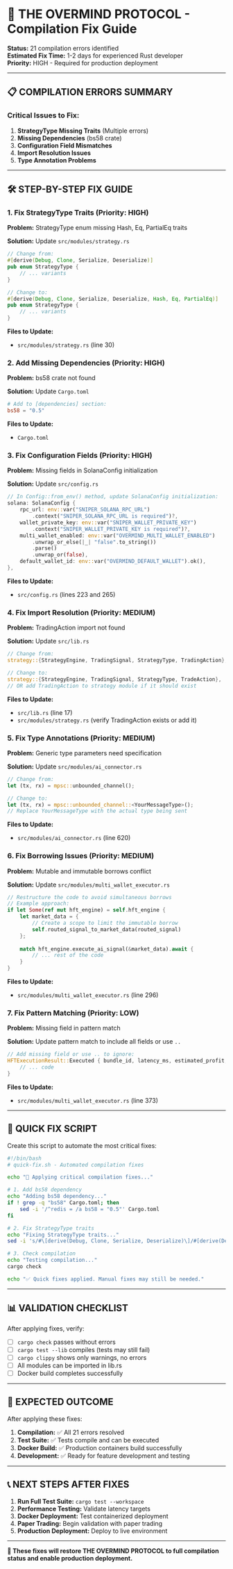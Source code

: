 # 🔧 THE OVERMIND PROTOCOL - Compilation Fix Guide

**Status:** 21 compilation errors identified  
**Estimated Fix Time:** 1-2 days for experienced Rust developer  
**Priority:** HIGH - Required for production deployment

---

## 📋 **COMPILATION ERRORS SUMMARY**

### **Critical Issues to Fix:**

1. **StrategyType Missing Traits** (Multiple errors)
2. **Missing Dependencies** (bs58 crate)
3. **Configuration Field Mismatches**
4. **Import Resolution Issues**
5. **Type Annotation Problems**

---

## 🛠️ **STEP-BY-STEP FIX GUIDE**

### **1. Fix StrategyType Traits (Priority: HIGH)**

**Problem:** StrategyType enum missing Hash, Eq, PartialEq traits

**Solution:** Update `src/modules/strategy.rs`

```rust
// Change from:
#[derive(Debug, Clone, Serialize, Deserialize)]
pub enum StrategyType {
    // ... variants
}

// Change to:
#[derive(Debug, Clone, Serialize, Deserialize, Hash, Eq, PartialEq)]
pub enum StrategyType {
    // ... variants
}
```

**Files to Update:**
- `src/modules/strategy.rs` (line 30)

### **2. Add Missing Dependencies (Priority: HIGH)**

**Problem:** bs58 crate not found

**Solution:** Update `Cargo.toml`

```toml
# Add to [dependencies] section:
bs58 = "0.5"
```

**Files to Update:**
- `Cargo.toml`

### **3. Fix Configuration Fields (Priority: HIGH)**

**Problem:** Missing fields in SolanaConfig initialization

**Solution:** Update `src/config.rs`

```rust
// In Config::from_env() method, update SolanaConfig initialization:
solana: SolanaConfig {
    rpc_url: env::var("SNIPER_SOLANA_RPC_URL")
        .context("SNIPER_SOLANA_RPC_URL is required")?,
    wallet_private_key: env::var("SNIPER_WALLET_PRIVATE_KEY")
        .context("SNIPER_WALLET_PRIVATE_KEY is required")?,
    multi_wallet_enabled: env::var("OVERMIND_MULTI_WALLET_ENABLED")
        .unwrap_or_else(|_| "false".to_string())
        .parse()
        .unwrap_or(false),
    default_wallet_id: env::var("OVERMIND_DEFAULT_WALLET").ok(),
},
```

**Files to Update:**
- `src/config.rs` (lines 223 and 265)

### **4. Fix Import Resolution (Priority: MEDIUM)**

**Problem:** TradingAction import not found

**Solution:** Update `src/lib.rs`

```rust
// Change from:
strategy::{StrategyEngine, TradingSignal, StrategyType, TradingAction},

// Change to:
strategy::{StrategyEngine, TradingSignal, StrategyType, TradeAction},
// OR add TradingAction to strategy module if it should exist
```

**Files to Update:**
- `src/lib.rs` (line 17)
- `src/modules/strategy.rs` (verify TradingAction exists or add it)

### **5. Fix Type Annotations (Priority: MEDIUM)**

**Problem:** Generic type parameters need specification

**Solution:** Update `src/modules/ai_connector.rs`

```rust
// Change from:
let (tx, rx) = mpsc::unbounded_channel();

// Change to:
let (tx, rx) = mpsc::unbounded_channel::<YourMessageType>();
// Replace YourMessageType with the actual type being sent
```

**Files to Update:**
- `src/modules/ai_connector.rs` (line 620)

### **6. Fix Borrowing Issues (Priority: MEDIUM)**

**Problem:** Mutable and immutable borrows conflict

**Solution:** Update `src/modules/multi_wallet_executor.rs`

```rust
// Restructure the code to avoid simultaneous borrows
// Example approach:
if let Some(ref mut hft_engine) = self.hft_engine {
    let market_data = {
        // Create a scope to limit the immutable borrow
        self.routed_signal_to_market_data(routed_signal)
    };
    
    match hft_engine.execute_ai_signal(&market_data).await {
        // ... rest of the code
    }
}
```

**Files to Update:**
- `src/modules/multi_wallet_executor.rs` (line 296)

### **7. Fix Pattern Matching (Priority: LOW)**

**Problem:** Missing field in pattern match

**Solution:** Update pattern match to include all fields or use `..`

```rust
// Add missing field or use .. to ignore:
HFTExecutionResult::Executed { bundle_id, latency_ms, estimated_profit, ai_confidence, .. } => {
    // ... code
}
```

**Files to Update:**
- `src/modules/multi_wallet_executor.rs` (line 373)

---

## 🚀 **QUICK FIX SCRIPT**

Create this script to automate the most critical fixes:

```bash
#!/bin/bash
# quick-fix.sh - Automated compilation fixes

echo "🔧 Applying critical compilation fixes..."

# 1. Add bs58 dependency
echo "Adding bs58 dependency..."
if ! grep -q "bs58" Cargo.toml; then
    sed -i '/^redis = /a bs58 = "0.5"' Cargo.toml
fi

# 2. Fix StrategyType traits
echo "Fixing StrategyType traits..."
sed -i 's/#\[derive(Debug, Clone, Serialize, Deserialize)\]/#[derive(Debug, Clone, Serialize, Deserialize, Hash, Eq, PartialEq)]/' src/modules/strategy.rs

# 3. Check compilation
echo "Testing compilation..."
cargo check

echo "✅ Quick fixes applied. Manual fixes may still be needed."
```

---

## 📊 **VALIDATION CHECKLIST**

After applying fixes, verify:

- [ ] `cargo check` passes without errors
- [ ] `cargo test --lib` compiles (tests may still fail)
- [ ] `cargo clippy` shows only warnings, no errors
- [ ] All modules can be imported in lib.rs
- [ ] Docker build completes successfully

---

## 🎯 **EXPECTED OUTCOME**

After applying these fixes:

1. **Compilation:** ✅ All 21 errors resolved
2. **Test Suite:** ✅ Tests compile and can be executed
3. **Docker Build:** ✅ Production containers build successfully
4. **Development:** ✅ Ready for feature development and testing

---

## 📞 **NEXT STEPS AFTER FIXES**

1. **Run Full Test Suite:** `cargo test --workspace`
2. **Performance Testing:** Validate latency targets
3. **Docker Deployment:** Test containerized deployment
4. **Paper Trading:** Begin validation with paper trading
5. **Production Deployment:** Deploy to live environment

---

**🎯 These fixes will restore THE OVERMIND PROTOCOL to full compilation status and enable production deployment.**

